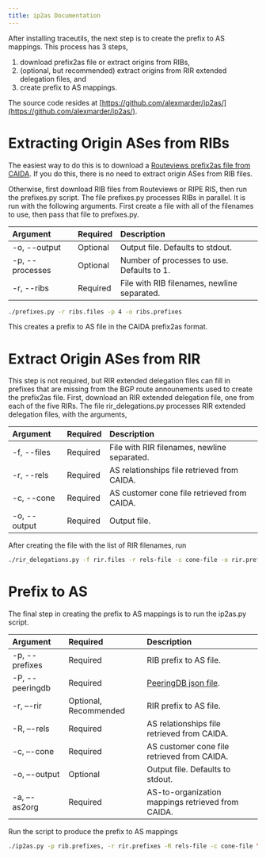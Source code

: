 ```yaml
---
title: ip2as Documentation
---
```


After installing traceutils, the next step is to create the prefix to AS mappings. This process has 3 steps,
1. download prefix2as file or extract origins from RIBs,
2. (optional, but recommended) extract origins from RIR extended delegation files, and
3. create prefix to AS mappings.

The source code resides at [https://github.com/alexmarder/ip2as/](https://github.com/alexmarder/ip2as/).

# Extracting Origin ASes from RIBs
The easiest way to do this is to download a [Routeviews prefix2as file from CAIDA](http://data.caida.org/datasets/routing/).
If you do this, there is no need to extract origin ASes from RIB files.

Otherwise, first download RIB files from Routeviews or RIPE RIS, then run the prefixes.py script.
The file prefixes.py processes RIBs in parallel. It is run with the following arguments. First create a file with all of the filenames to use, then pass that file to prefixes.py.

Argument | Required | Description
:--- | :--- | :---
-o, --output | Optional | Output file. Defaults to stdout.
-p, --processes | Optional | Number of processes to use. Defaults to 1.
-r, --ribs | Required | File with RIB filenames, newline separated.

```bash
./prefixes.py -r ribs.files -p 4 -o ribs.prefixes
```
This creates a prefix to AS file in the CAIDA prefix2as format.

# Extract Origin ASes from RIR
This step is not required, but RIR extended delegation files can fill in prefixes that are missing from the BGP route announements used to create the prefix2as file.
First, download an RIR extended delegation file, one from each of the five RIRs.
The file rir_delegations.py processes RIR extended delegation files, with the arguments,

Argument | Required | Description
:--- | :--- | :---
-f, --files | Required | File with RIR filenames, newline separated.
-r, --rels | Required | AS relationships file retrieved from CAIDA.
-c, --cone | Required | AS customer cone file retrieved from CAIDA.
-o, --output | Required | Output file.

After creating the file with the list of RIR filenames, run
```bash
./rir_delegations.py -f rir.files -r rels-file -c cone-file -o rir.prefixes
```

# Prefix to AS
The final step in creating the prefix to AS mappings is to run the ip2as.py script.

Argument | Required | Description
:--- | :--- | :---
-p, --prefixes | Required | RIB prefix to AS file.
-P, --peeringdb | Required | [PeeringDB json file](http://data.caida.org/datasets/peeringdb-v2/).
-r, –-rir | Optional, Recommended | RIR prefix to AS file.
-R, –-rels | Required | AS relationships file retrieved from CAIDA.
-c, –-cone | Required | AS customer cone file retrieved from CAIDA.
-o, –-output | Optional | Output file. Defaults to stdout.
-a, –-as2org | Required | AS-to-organization mappings retrieved from CAIDA.

Run the script to produce the prefix to AS mappings
```bash
./ip2as.py -p rib.prefixes, -r rir.prefixes -R rels-file -c cone-file \ -a as2org -file -P peeringdb.json -o ip2as.prefixes
```